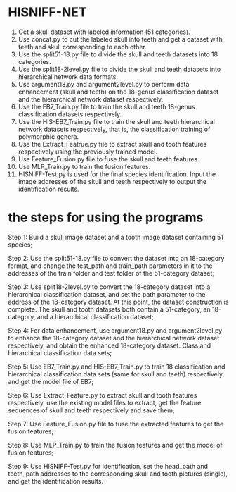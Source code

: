 # HISNIFF-NET
1. Get a skull dataset with labeled information (51 categories).
2. Use concat.py to cut the labeled skull into teeth and get a dataset with teeth and skull corresponding to each other.
2. Use the split51-18.py file to divide the skull and teeth datasets into 18 categories.
3. Use the split18-2level.py file to divide the skull and teeth datasets into hierarchical network data formats.
4. Use argument18.py and argument2level.py to perform data enhancement (skull and teeth) on the 18-genus classification dataset and the hierarchical network dataset respectively.
5. Use the EB7_Train.py file to train the skull and teeth 18-genus classification datasets respectively.
6. Use the HIS-EB7_Train.py file to train the skull and teeth hierarchical network datasets respectively, that is, the classification training of polymorphic genera.
7. Use the Extract_Featrue.py file to extract skull and tooth features respectively using the previously trained model.
8. Use Feature_Fusion.py file to fuse the skull and teeth features.
9. Use MLP_Train.py to train the fusion features.
10. HISNIFF-Test.py is used for the final species identification. Input the image addresses of the skull and teeth respectively to output the identification results.

# the steps for using the programs
Step 1: Build a skull image dataset and a tooth image dataset containing 51 species;

Step 2: Use the split51-18.py file to convert the dataset into an 18-category format, and change the test_path and train_path parameters in it to the addresses of the train folder and test folder of the 51-category dataset;

Step 3: Use split18-2level.py to convert the 18-category dataset into a hierarchical classification dataset, and set the path parameter to the address of the 18-category dataset. At this point, the dataset construction is complete. The skull and tooth datasets both contain a 51-category, an 18-category, and a hierarchical classification dataset;

Step 4: For data enhancement, use argument18.py and argument2level.py to enhance the 18-category dataset and the hierarchical network dataset respectively, and obtain the enhanced 18-category dataset. Class and hierarchical classification data sets;

Step 5: Use EB7_Train.py and HIS-EB7_Train.py to train 18 classification and hierarchical classification data sets (same for skull and teeth) respectively, and get the model file of EB7;

Step 6: Use Extract_Feature.py to extract skull and tooth features respectively, use the existing model files to extract, get the feature sequences of skull and teeth respectively and save them;

Step 7: Use Feature_Fusion.py file to fuse the extracted features to get the fusion features;

Step 8: Use MLP_Train.py to train the fusion features and get the model of fusion features;

Step 9: Use HISNIFF-Test.py for identification, set the head_path and teeth_path addresses to the corresponding skull and tooth pictures (single), and get the identification results.
